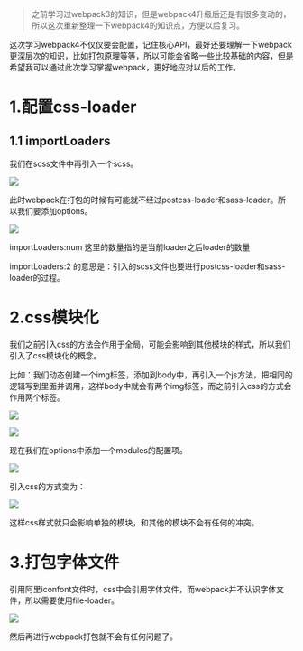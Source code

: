 >之前学习过webpack3的知识，但是webpack4升级后还是有很多变动的，所以这次重新整理一下webpack4的知识点，方便以后复习。

<p>这次学习webpack4不仅仅要会配置，记住核心API，最好还要理解一下webpack更深层次的知识，比如打包原理等等，所以可能会省略一些比较基础的内容，但是希望我可以通过此次学习掌握webpack，更好地应对以后的工作。</p>
<h1>1.配置css-loader</h1>
<h2>1.1 importLoaders</h2>
<p>我们在scss文件中再引入一个scss。</p>

![](https://user-gold-cdn.xitu.io/2019/4/16/16a26203380ffa4a?w=468&h=222&f=png&s=11900)

<p>此时webpack在打包的时候有可能就不经过postcss-loader和sass-loader。所以我们要添加options。</p>


![](https://user-gold-cdn.xitu.io/2019/4/16/16a262268fbf1265?w=363&h=380&f=png&s=13240)

<p>importLoaders:num 这里的数量指的是当前loader之后loader的数量</p>
<p>importLoaders:2 的意思是：引入的scss文件也要进行postcss-loader和sass-loader的过程。</p>

<h1>2.css模块化</h1>
<p>我们之前引入css的方法会作用于全局，可能会影响到其他模块的样式，所以我们引入了css模块化的概念。</p>
<p>比如：我们动态创建一个img标签，添加到body中，再引入一个js方法，把相同的逻辑写到里面并调用，这样body中就会有两个img标签，而之前引入css的方式会作用两个标签。</p>



![](https://user-gold-cdn.xitu.io/2019/4/16/16a263000a01276f?w=663&h=286&f=png&s=21765)

![](https://user-gold-cdn.xitu.io/2019/4/16/16a262efaa7f222f?w=645&h=309&f=png&s=22233)

<p>现在我们在options中添加一个modules的配置项。</p>

![](https://user-gold-cdn.xitu.io/2019/4/16/16a26315bb686b36?w=302&h=324&f=png&s=10948)

<p>引入css的方式变为：</p>

![](https://user-gold-cdn.xitu.io/2019/4/16/16a262e870fbceb1?w=657&h=324&f=png&s=25148)

<p>这样css样式就只会影响单独的模块，和其他的模块不会有任何的冲突。</p>

<h1>3.打包字体文件</h1>
<p>引用阿里iconfont文件时，css中会引用字体文件，而webpack并不认识字体文件，所以需要使用file-loader。</p>

![](https://user-gold-cdn.xitu.io/2019/4/16/16a264596ad6e0b1?w=306&h=159&f=png&s=6279)

<p>然后再进行webpack打包就不会有任何问题了。</p>
